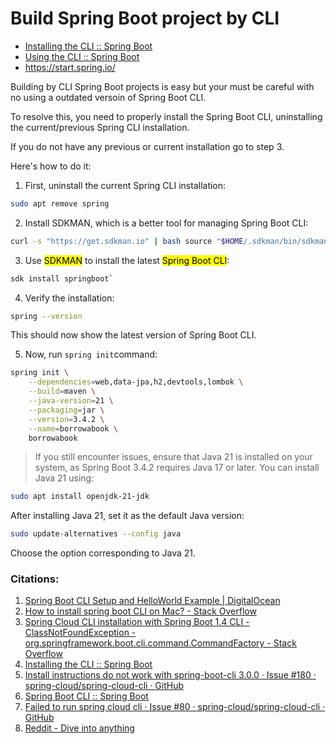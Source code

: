 # Build Spring Boot project by CLI

- [Installing the CLI :: Spring Boot](https://docs.spring.io/spring-boot/cli/installation.html)
- [Using the CLI :: Spring Boot](https://docs.spring.io/spring-boot/cli/using-the-cli.html)
- https://start.spring.io/

Building by CLI  Spring Boot projects is easy but your must be careful with no using a outdated versoin of Spring Boot CLI.

To resolve this, you need to properly install the Spring Boot CLI, uninstalling the current/previous Spring CLI installation.

If you do not have any previous or current installation go to step 3. 

Here's how to do it:

1. First, uninstall the current Spring CLI installation:

```bash
sudo apt remove spring
```

2. Install SDKMAN, which is a better tool for managing Spring Boot CLI:

```bash
curl -s "https://get.sdkman.io" | bash source "$HOME/.sdkman/bin/sdkman-init.sh"
```

3. Use <mark>SDKMAN</mark> to install the latest <mark>Spring Boot CLI</mark>:

```bash
sdk install springboot`
```

4. Verify the installation:

```bash
spring --version
```

This should now show the latest version of Spring Boot CLI.

5. Now, run `spring init`command:

```bash
spring init \
    --dependencies=web,data-jpa,h2,devtools,lombok \
    --build=maven \
    --java-version=21 \
    --packaging=jar \
    --version=3.4.2 \
    --name=borrowabook \
    borrowabook
```

> If you still encounter issues, ensure that Java 21 is installed on your system, as Spring Boot 3.4.2 requires Java 17 or later. You can install Java 21 using:

```bash
sudo apt install openjdk-21-jdk
```

After installing Java 21, set it as the default Java version:

```bash
sudo update-alternatives --config java
```

Choose the option corresponding to Java 21.

### Citations:

1. [Spring Boot CLI Setup and HelloWorld Example | DigitalOcean](https://www.digitalocean.com/community/tutorials/spring-boot-cli-setup-and-helloworld-example)
2. [How to install spring boot CLI on Mac? - Stack Overflow](https://stackoverflow.com/questions/47704002/how-to-install-spring-boot-cli-on-mac)
3. [Spring Cloud CLI installation with Spring Boot 1.4 CLI - ClassNotFoundException - org.springframework.boot.cli.command.CommandFactory - Stack Overflow](https://stackoverflow.com/questions/38862408/spring-cloud-cli-installation-with-spring-boot-1-4-cli-classnotfoundexception)
4. [Installing the CLI :: Spring Boot](https://docs.spring.io/spring-boot/cli/installation.html)
5. [Install instructions do not work with spring-boot-cli 3.0.0 · Issue #180 · spring-cloud/spring-cloud-cli · GitHub](https://github.com/spring-cloud/spring-cloud-cli/issues/180)
6. [Spring Boot CLI :: Spring Boot](https://docs.spring.io/spring-boot/cli/index.html)
7. [Failed to run spring cloud cli · Issue #80 · spring-cloud/spring-cloud-cli · GitHub](https://github.com/spring-cloud/spring-cloud-cli/issues/80)
8. [Reddit - Dive into anything](https://www.reddit.com/r/SpringBoot/comments/1fm7ik0/install_springboot_cli_with_homebrew_doesnt/)
